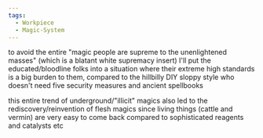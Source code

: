 ```yaml
---
tags:
  - Workpiece
  - Magic-System
---
```

to avoid the entire "magic people are supreme to the unenlightened masses" (which is a blatant white supremacy insert) I'll put the educated/bloodline folks into a situation where their extreme high standards is a big burden to them, compared to the hillbilly DIY sloppy style who doesn't need five security measures and ancient spellbooks

this entire trend of underground/"illicit" magics also led to the rediscovery/reinvention of flesh magics since living things (cattle and vermin) are very easy to come back compared to sophisticated reagents and catalysts etc